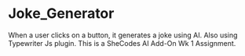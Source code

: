 # Joke_Generator
 When a user clicks on a button, it generates a joke using AI. Also using Typewriter Js plugin. This is a SheCodes AI Add-On Wk 1 Assignment.
